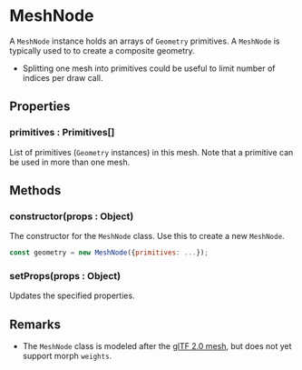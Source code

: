 # MeshNode

A `MeshNode` instance holds an arrays of `Geometry` primitives. A `MeshNode` is typically used to to create a composite geometry.


* Splitting one mesh into primitives could be useful to limit number of indices per draw call.




## Properties

### primitives : Primitives[]

List of primitives (`Geometry` instances) in this mesh. Note that a primitive can be used in more than one mesh.


## Methods


### constructor(props : Object)

The constructor for the `MeshNode` class. Use this to create a new `MeshNode`.

```js
const geometry = new MeshNode({primitives: ...});
```


### setProps(props : Object)

Updates the specified properties.



## Remarks

* The `MeshNode` class is modeled after the [glTF 2.0 mesh](https://github.com/KhronosGroup/glTF/tree/master/specification/2.0#meshes), but does not yet support morph `weights`.

